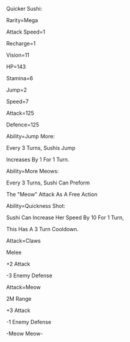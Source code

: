 Quicker Sushi:

Rarity=Mega

Attack Speed=1

Recharge=1

Vision=11

HP=143

Stamina=6

Jump=2

Speed=7

Attack=125

Defence=125

Ability=Jump More:

Every 3 Turns, Sushis Jump

Increases By 1 For 1 Turn.

Ability=More Meows:

Every 3 Turns, Sushi Can Preform

The "Meow" Attack As A Free Action

Ability=Quickness Shot:

Sushi Can Increase Her Speed By 10 For 1 Turn,

This Has A 3 Turn Cooldown.

Attack=Claws

Melee

+2 Attack

-3 Enemy Defense

Attack=Meow

2M Range

+3 Attack

-1 Enemy Defense

-Meow Meow-

